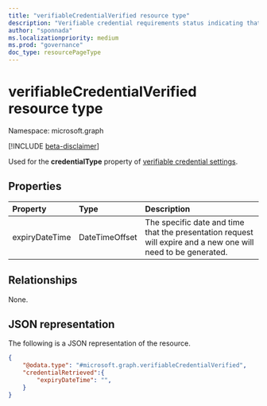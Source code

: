 ```yaml
---
title: "verifiableCredentialVerified resource type"
description: "Verifiable credential requirements status indicating that the credential verfication is completed and the issued credentials are not expired."
author: "sponnada"
ms.localizationpriority: medium
ms.prod: "governance"
doc_type: resourcePageType
---
```


# verifiableCredentialVerified resource type

Namespace: microsoft.graph

[!INCLUDE [beta-disclaimer](../../includes/beta-disclaimer.md)]

Used for the **credentialType** property of [verifiable credential settings](verifiablecredentialsettings.md).


## Properties
|Property|Type|Description|
|:---|:---|:---|
|expiryDateTime|DateTimeOffset| The specific date and time that the presentation request will expire and a new one will need to be generated. |

## Relationships
None.

## JSON representation
The following is a JSON representation of the resource.
<!-- {
  "blockType": "resource",
  "@odata.type": "microsoft.graph.verifiableCredentialVerified"
}
-->
``` json
{
    "@odata.type": "#microsoft.graph.verifiableCredentialVerified",
    "credentialRetrieved":{
        "expiryDateTime": "",
    }
}
```